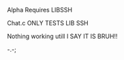 Alpha
Requires LIBSSH

Chat.c ONLY TESTS LIB SSH 

Nothing working utill I SAY IT IS BRUH!! 

-.-; 


